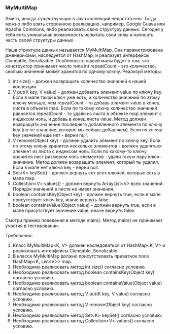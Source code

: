 
### MyMultiMap

Амиго, иногда существующих в Java коллекций недостаточно. Тогда можно либо взять стороннюю реализацию,
например, Google Guava или Apache Commons, либо реализовать свою структуру данных. Сегодня у тебя есть
уникальная возможность испытать свои силы и написать часть своей структуры данных.

Наша структура данных называется MyMultiMap. Она параметризована дженериками, наследуется от HashMap, и
реализует интерфейсы Cloneable, Serializable. Особенность нашей мапы будет в том, что конструктор принимает
число типа int repeatCount - это количество, сколько значений может хранится по одному ключу.
Реализуй методы:
1) int size() - должен возвращать количество значений в нашей коллекции.
2) V put(K key, V value) - должен добавить элемент value по ключу key. Если в мапе такой ключ уже есть, и
количество значений по этому ключу меньше, чем repeatCount - то добавь элемент value в конец листа в объекте
map. Если по такому ключу количество значений равняется repeatCount - то удали из листа в объекте map
элемент с индексом ноль, и добавь в конец листа value. Метод должен возвращать значение последнего
добавленного элемента по ключу key (но не значение, которое мы сейчас добавляем). Если по ключу key
значений еще нет - верни null.
3) V remove(Object key) - должен удалить элемент по ключу key. Если по этому ключу хранится несколько
элементов - должен удаляться элемент из листа с индексом ноль. Если по какому-то ключу хранится лист
размером ноль элементов - удали такую пару ключ : значение. Метод должен возвращать элемент, который ты
удалил. Если в мапе нет ключа key - верни null.
4) Set&lt;K&gt; keySet() - должен вернуть сет всех ключей, которые есть в мапе map.
5) Collection&lt;V&gt; values() - должен вернуть ArrayList&lt;V&gt; всех значений. Порядок значений в листе не
имеет значения.
6) boolean containsKey(Object key) - должен вернуть true, если в мапе присутствует ключ key, иначе вернуть
false.
7) boolean containsValue(Object value) - должен вернуть true, если в мапе присутствует значение value, иначе
вернуть false.

Смотри пример поведения в методе main().
Метод main() не принимает участия в тестировании.


Требования:
1.	Класс MyMultiMap&lt;K, V&gt; должен наследоваться от HashMap&lt;K, V&gt; и реализовать интерфейсы Cloneable, Serializable.
2.	В классе MyMultiMap должно присутствовать приватное поле HashMap&lt;K, List&lt;V&gt;&gt; map.
3.	Необходимо реализовать метод int size() согласно условию.
4.	Необходимо реализовать метод boolean containsKey(Object key) согласно условию.
5.	Необходимо реализовать метод boolean containsValue(Object value) согласно условию.
6.	Необходимо реализовать метод V put(K key, V value) согласно условию.
7.	Необходимо реализовать метод V remove(Object key) согласно условию.
8.	Необходимо реализовать метод Set&lt;K&gt; keySet() согласно условию.
9.	Необходимо реализовать метод Collection&lt;V&gt; values() согласно условию.


